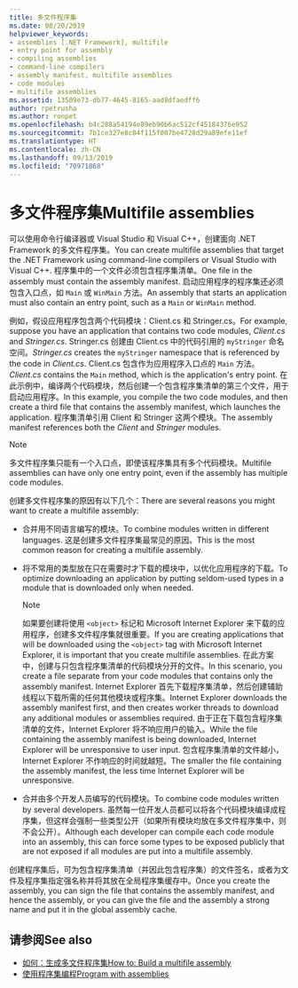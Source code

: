 ```yaml
---
title: 多文件程序集
ms.date: 08/20/2019
helpviewer_keywords:
- assemblies [.NET Framework], multifile
- entry point for assembly
- compiling assemblies
- command-line compilers
- assembly manifest, multifile assemblies
- code modules
- multifile assemblies
ms.assetid: 13509e73-db77-4645-8165-aad8dfaedff6
author: rpetrusha
ms.author: ronpet
ms.openlocfilehash: b4c288a54194e89eb90b6ac512cf45184376e952
ms.sourcegitcommit: 7b1ce327e8c84f115f007be4728d29a89efe11ef
ms.translationtype: HT
ms.contentlocale: zh-CN
ms.lasthandoff: 09/13/2019
ms.locfileid: "70971868"
---
```

# <a name="multifile-assemblies"></a><span data-ttu-id="de610-102">多文件程序集</span><span class="sxs-lookup"><span data-stu-id="de610-102">Multifile assemblies</span></span>

<span data-ttu-id="de610-103">可以使用命令行编译器或 Visual Studio 和 Visual C++，创建面向 .NET Framework 的多文件程序集。</span><span class="sxs-lookup"><span data-stu-id="de610-103">You can create multifile assemblies that target the .NET Framework using command-line compilers or Visual Studio with Visual C++.</span></span> <span data-ttu-id="de610-104">程序集中的一个文件必须包含程序集清单。</span><span class="sxs-lookup"><span data-stu-id="de610-104">One file in the assembly must contain the assembly manifest.</span></span> <span data-ttu-id="de610-105">启动应用程序的程序集还必须包含入口点，如 `Main` 或 `WinMain` 方法。</span><span class="sxs-lookup"><span data-stu-id="de610-105">An assembly that starts an application must also contain an entry point, such as a `Main` or `WinMain` method.</span></span>

<span data-ttu-id="de610-106">例如，假设应用程序包含两个代码模块：Client.cs 和 Stringer.cs。</span><span class="sxs-lookup"><span data-stu-id="de610-106">For example, suppose you have an application that contains two code modules, *Client.cs* and *Stringer.cs*.</span></span> <span data-ttu-id="de610-107">Stringer.cs 创建由 Client.cs 中的代码引用的 `myStringer` 命名空间。</span><span class="sxs-lookup"><span data-stu-id="de610-107">*Stringer.cs* creates the `myStringer` namespace that is referenced by the code in *Client.cs*.</span></span> <span data-ttu-id="de610-108">Client.cs 包含作为应用程序入口点的 `Main` 方法。</span><span class="sxs-lookup"><span data-stu-id="de610-108">*Client.cs* contains the `Main` method, which is the application's entry point.</span></span> <span data-ttu-id="de610-109">在此示例中，编译两个代码模块，然后创建一个包含程序集清单的第三个文件，用于启动应用程序。</span><span class="sxs-lookup"><span data-stu-id="de610-109">In this example, you compile the two code modules, and then create a third file that contains the assembly manifest, which launches the application.</span></span> <span data-ttu-id="de610-110">程序集清单引用 Client 和 Stringer 这两个模块。</span><span class="sxs-lookup"><span data-stu-id="de610-110">The assembly manifest references both the *Client* and *Stringer* modules.</span></span>

> [!NOTE]
> <span data-ttu-id="de610-111">多文件程序集只能有一个入口点，即使该程序集具有多个代码模块。</span><span class="sxs-lookup"><span data-stu-id="de610-111">Multifile assemblies can have only one entry point, even if the assembly has multiple code modules.</span></span>

<span data-ttu-id="de610-112">创建多文件程序集的原因有以下几个：</span><span class="sxs-lookup"><span data-stu-id="de610-112">There are several reasons you might want to create a multifile assembly:</span></span>

- <span data-ttu-id="de610-113">合并用不同语言编写的模块。</span><span class="sxs-lookup"><span data-stu-id="de610-113">To combine modules written in different languages.</span></span> <span data-ttu-id="de610-114">这是创建多文件程序集最常见的原因。</span><span class="sxs-lookup"><span data-stu-id="de610-114">This is the most common reason for creating a multifile assembly.</span></span>

- <span data-ttu-id="de610-115">将不常用的类型放在只在需要时才下载的模块中，以优化应用程序的下载。</span><span class="sxs-lookup"><span data-stu-id="de610-115">To optimize downloading an application by putting seldom-used types in a module that is downloaded only when needed.</span></span>

    > [!NOTE]
    > <span data-ttu-id="de610-116">如果要创建将使用 `<object>` 标记和 Microsoft Internet Explorer 来下载的应用程序，创建多文件程序集就很重要。</span><span class="sxs-lookup"><span data-stu-id="de610-116">If you are creating applications that will be downloaded using the `<object>` tag with Microsoft Internet Explorer, it is important that you create multifile assemblies.</span></span> <span data-ttu-id="de610-117">在此方案中，创建与只包含程序集清单的代码模块分开的文件。</span><span class="sxs-lookup"><span data-stu-id="de610-117">In this scenario, you create a file separate from your code modules that contains only the assembly manifest.</span></span> <span data-ttu-id="de610-118">Internet Explorer 首先下载程序集清单，然后创建辅助线程以下载所需的任何其他模块或程序集。</span><span class="sxs-lookup"><span data-stu-id="de610-118">Internet Explorer downloads the assembly manifest first, and then creates worker threads to download any additional modules or assemblies required.</span></span> <span data-ttu-id="de610-119">由于正在下载包含程序集清单的文件，Internet Explorer 将不响应用户的输入。</span><span class="sxs-lookup"><span data-stu-id="de610-119">While the file containing the assembly manifest is being downloaded, Internet Explorer will be unresponsive to user input.</span></span> <span data-ttu-id="de610-120">包含程序集清单的文件越小，Internet Explorer 不作响应的时间就越短。</span><span class="sxs-lookup"><span data-stu-id="de610-120">The smaller the file containing the assembly manifest, the less time Internet Explorer will be unresponsive.</span></span>

- <span data-ttu-id="de610-121">合并由多个开发人员编写的代码模块。</span><span class="sxs-lookup"><span data-stu-id="de610-121">To combine code modules written by several developers.</span></span> <span data-ttu-id="de610-122">虽然每一位开发人员都可以将各个代码模块编译成程序集，但这样会强制一些类型公开（如果所有模块均放在多文件程序集中，则不会公开）。</span><span class="sxs-lookup"><span data-stu-id="de610-122">Although each developer can compile each code module into an assembly, this can force some types to be exposed publicly that are not exposed if all modules are put into a multifile assembly.</span></span>

<span data-ttu-id="de610-123">创建程序集后，可为包含程序集清单（并因此包含程序集）的文件签名，或者为文件及程序集指定强名称并将其放在全局程序集缓存中。</span><span class="sxs-lookup"><span data-stu-id="de610-123">Once you create the assembly, you can sign the file that contains the assembly manifest, and hence the assembly, or you can give the file and the assembly a strong name and put it in the global assembly cache.</span></span>

## <a name="see-also"></a><span data-ttu-id="de610-124">请参阅</span><span class="sxs-lookup"><span data-stu-id="de610-124">See also</span></span>

- [<span data-ttu-id="de610-125">如何：生成多文件程序集</span><span class="sxs-lookup"><span data-stu-id="de610-125">How to: Build a multifile assembly</span></span>](build-multifile-assembly.md)
- [<span data-ttu-id="de610-126">使用程序集编程</span><span class="sxs-lookup"><span data-stu-id="de610-126">Program with assemblies</span></span>](../../standard/assembly/program.md)
